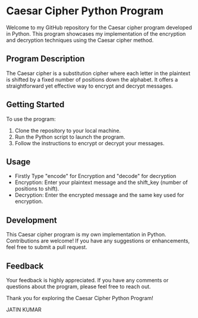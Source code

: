 # Caesar Cipher Python Program 

Welcome to my GitHub repository for the Caesar cipher program developed in Python. This program showcases my implementation of the encryption and decryption techniques using the Caesar cipher method.

## Program Description

The Caesar cipher is a substitution cipher where each letter in the plaintext is shifted by a fixed number of positions down the alphabet. It offers a straightforward yet effective way to encrypt and decrypt messages.

## Getting Started

To use the program:

1. Clone the repository to your local machine.
2. Run the Python script to launch the program.
3. Follow the instructions to encrypt or decrypt your messages.

## Usage
- Firstly Type "encode" for Encryption and "decode" for decryption
- Encryption: Enter your plaintext message and the shift_key (number of positions to shift).
- Decryption: Enter the encrypted message and the same key used for encryption.

## Development

This Caesar cipher program is my own implementation in Python. Contributions are welcome! If you have any suggestions or enhancements, feel free to submit a pull request.

## Feedback

Your feedback is highly appreciated. If you have any comments or questions about the program, please feel free to reach out.

Thank you for exploring the Caesar Cipher Python Program!

JATIN KUMAR
